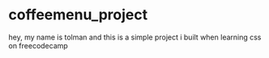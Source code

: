 # coffeemenu_project
hey, my name is tolman and this is a simple project i built when learning css on freecodecamp
